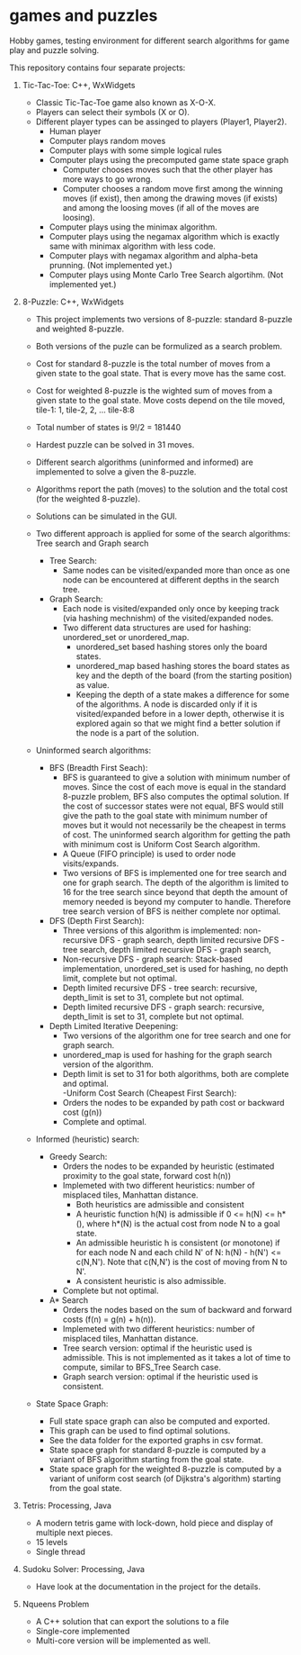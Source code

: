# games and puzzles
Hobby games, testing environment for different search algorithms for game play and puzzle solving. 

This repository contains four separate projects:

1) Tic-Tac-Toe: C++, WxWidgets
	- Classic Tic-Tac-Toe game also known as X-O-X.
	- Players can select their symbols (X or O).
	- Different player types can be assinged to players (Player1, Player2).
		- Human player
		- Computer plays random moves
		- Computer plays with some simple logical rules
		- Computer plays using the precomputed game state space graph
			- Computer chooses moves such that the other player has more ways to go wrong.  
			- Computer chooses a random move first among the winning moves (if exist), then among the drawing moves (if exists) and among the loosing moves (if all of the moves are loosing).
		- Computer plays using the minimax algorithm.
		- Computer plays using the negamax algorithm which is exactly same with minimax algorithm with less code.
		- Computer plays with negamax algorithm and alpha-beta prunning. (Not implemented yet.)
		- Computer plays using Monte Carlo Tree Search algortihm. (Not implemented yet.)

2) 8-Puzzle: C++, WxWidgets
	- This project implements two versions of 8-puzzle: standard 8-puzzle and weighted 8-puzzle.
	- Both versions of the puzle can be formulized as a search problem.
	- Cost for standard 8-puzzle is the total number of moves from a given state to the goal state. That is every move has the same cost.
	- Cost for weighted 8-puzzle is the wighted sum of moves from a given state to the goal state. Move costs depend on the tile moved, tile-1: 1, tile-2, 2, ... tile-8:8 
	- Total number of states is 9!/2 = 181440
	- Hardest puzzle can be solved in 31 moves.
	- Different search algorithms (uninformed and informed) are implemented to solve a given the 8-puzzle.
	- Algorithms report the path (moves) to the solution and the total cost (for the weighted 8-puzzle).
	- Solutions can be simulated in the GUI.
	- Two different approach is applied for some of the search algorithms: Tree search and Graph search
		- Tree Search: 
			- Same nodes can be visited/expanded more than once as one node can be encountered at different depths in the search tree.
		- Graph Search: 
			- Each node is visited/expanded only once by keeping track (via hashing mechnishm) of the visited/expanded nodes.
			- Two different data structures are used for hashing: unordered_set or unordered_map.
				- unordered_set based hashing stores only the board states.
				- unordered_map based hashing stores the board states as key and the depth of the board (from the starting position) as value. 
				- Keeping the depth of a state makes a difference for some of the algorithms. A node is discarded only if it is visited/expanded before in a lower depth, otherwise it is explored again so that we might find a better solution if the node is a part of the solution.    				
				
	- Uninformed search algorithms: 
		- BFS (Breadth First Seach): 
			- BFS is guaranteed to give a solution with minimum number of moves. Since the cost of each move is equal in the standard 8-puzzle problem, BFS also computes the optimal solution. If the cost of successor states were not equal, BFS would still give the path to the goal state with minimum number of moves but it would not necessarily be the cheapest in terms of cost. The uninformed search algorithm for getting the path with minimum cost is Uniform Cost Search algorithm. 
			- A Queue (FIFO principle) is used to order node visits/expands.
			- Two versions of BFS is implemented one for tree search and one for graph search. The depth of the algorithm is limited to 16 for the tree search since beyond that depth the amount of memory needed is beyond my computer to handle. Therefore tree search version of BFS is neither complete nor optimal.
		- DFS (Depth First Search):
			- Three versions of this algorithm is implemented: non-recursive DFS - graph search, depth limited recursive DFS - tree search, depth limited recursive DFS - graph search,  	
			- Non-recursive DFS - graph search: Stack-based implementation, unordered_set is used for hashing, no depth limit, complete but not optimal.
			- Depth limited recursive DFS - tree search: recursive, depth_limit is set to 31, complete but not optimal.
			- Depth limited recursive DFS - graph search: recursive, depth_limit is set to 31, complete but not optimal. 
		- Depth Limited Iterative Deepening: 
			- Two versions of the algorithm one for tree search and one for graph search.
			- unordered_map is used for hashing for the graph search version of the algorithm.
			- Depth limit is set to 31 for both algorithms, both are complete and optimal.			
		-Uniform Cost Search (Cheapest First Search):
			- Orders the nodes to be expanded by path cost or backward cost (g(n))
			- Complete and optimal.
			
	- Informed (heuristic) search: 
		- Greedy Search:
			- Orders the nodes to be expanded by heuristic (estimated proximity to the goal state, forward cost h(n))
			- Implemeted with two different heuristics: number of misplaced tiles, Manhattan distance.
				- Both heuristics are admissible and consistent
				- A heuristic function h(N) is admissible if 0 <= h(N) <= h*(), where h*(N) is the actual cost from node N to a goal state.
				- An admissible heuristic h is consistent (or monotone) if for each node N and each child N' of N: h(N) - h(N') <= c(N,N'). Note that c(N,N') is the cost of moving from N to N'.
				- A consistent heuristic is also admissible. 
			- Complete but not optimal.
		- A* Search
			- Orders the nodes based on the sum of backward and forward costs (f(n) = g(n) + h(n)).
			- Implemeted with two different heuristics: number of misplaced tiles, Manhattan distance.
			- Tree search version: optimal if the heuristic used is admissible. This is not implemented as it takes a lot of time to compute, similar to BFS_Tree Search case. 
			- Graph search version: optimal if the heuristic used is consistent.
			
	- State Space Graph:
		- Full state space graph can also be computed and exported.
		- This graph can be used to find optimal solutions.
		- See the data folder for the exported graphs in csv format.  
		- State space graph for standard 8-puzzle is computed by a variant of BFS algorithm starting from the goal state.
		- State space graph for the weighted 8-puzzle is computed by a variant of uniform cost search (of Dijkstra's algorithm) starting from the goal state.

3) Tetris: Processing, Java
	- A modern tetris game with lock-down, hold piece and display of multiple next pieces.
	- 15 levels
	- Single thread
	
4) Sudoku Solver: Processing, Java
	- Have look at the documentation in the project for the details.
	
5) Nqueens Problem
	- A C++ solution that can export the solutions to a file
	- Single-core implemented
	- Multi-core version will be implemented as well.

